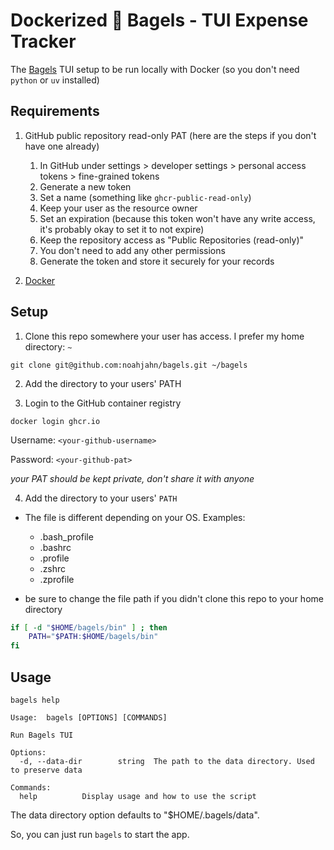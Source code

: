 # Dockerized 🥯 Bagels - TUI Expense Tracker

The [Bagels](https://github.com/EnhancedJax/Bagels) TUI setup to be run locally with Docker (so you don't need `python` or `uv` installed)

## Requirements

1. GitHub public repository read-only PAT (here are the steps if you don't have one already)

   1. In GitHub under settings > developer settings > personal access tokens > fine-grained tokens
   2. Generate a new token
   3. Set a name (something like `ghcr-public-read-only`)
   4. Keep your user as the resource owner
   5. Set an expiration (because this token won't have any write access, it's probably okay to set it to not expire)
   6. Keep the repository access as "Public Repositories (read-only)"
   7. You don't need to add any other permissions
   8. Generate the token and store it securely for your records

2. [Docker](https://docs.docker.com/get-started/get-docker/)

## Setup

1. Clone this repo somewhere your user has access. I prefer my home directory: `~`

```shell
git clone git@github.com:noahjahn/bagels.git ~/bagels
```

2. Add the directory to your users' PATH

3. Login to the GitHub container registry

```shell
docker login ghcr.io
```

Username: `<your-github-username>`

Password: `<your-github-pat>`

_your PAT should be kept private, don't share it with anyone_

4. Add the directory to your users' `PATH`

- The file is different depending on your OS. Examples:

  - .bash_profile
  - .bashrc
  - .profile
  - .zshrc
  - .zprofile

- be sure to change the file path if you didn't clone this repo to your home directory

```bash
if [ -d "$HOME/bagels/bin" ] ; then
    PATH="$PATH:$HOME/bagels/bin"
fi
```

## Usage

```shell
bagels help
```

```
Usage:  bagels [OPTIONS] [COMMANDS]

Run Bagels TUI

Options:
  -d, --data-dir        string  The path to the data directory. Used to preserve data

Commands:
  help          Display usage and how to use the script
```

The data directory option defaults to "$HOME/.bagels/data".

So, you can just run `bagels` to start the app.
